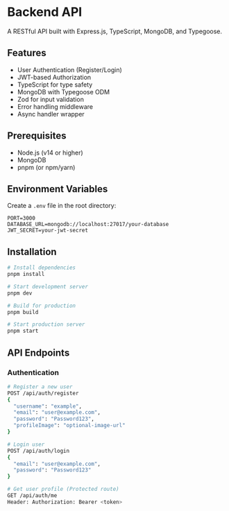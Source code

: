 # Backend API

A RESTful API built with Express.js, TypeScript, MongoDB, and Typegoose.

## Features

- User Authentication (Register/Login)
- JWT-based Authorization
- TypeScript for type safety
- MongoDB with Typegoose ODM
- Zod for input validation
- Error handling middleware
- Async handler wrapper

## Prerequisites

- Node.js (v14 or higher)
- MongoDB
- pnpm (or npm/yarn)

## Environment Variables

Create a `.env` file in the root directory:

```env
PORT=3000
DATABASE_URL=mongodb://localhost:27017/your-database
JWT_SECRET=your-jwt-secret
```

## Installation

```bash
# Install dependencies
pnpm install

# Start development server
pnpm dev

# Build for production
pnpm build

# Start production server
pnpm start
```

## API Endpoints

### Authentication

```bash
# Register a new user
POST /api/auth/register
{
  "username": "example",
  "email": "user@example.com",
  "password": "Password123",
  "profileImage": "optional-image-url"
}

# Login user
POST /api/auth/login
{
  "email": "user@example.com",
  "password": "Password123"
}

# Get user profile (Protected route)
GET /api/auth/me
Header: Authorization: Bearer <token>
```
